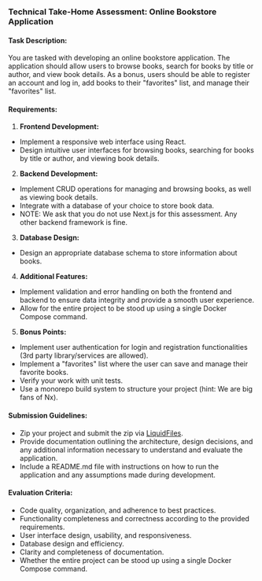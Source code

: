### Technical Take-Home Assessment: Online Bookstore Application

#### Task Description:

You are tasked with developing an online bookstore application. The application should allow users to browse books, search for books by title or author, and view book details. As a bonus, users should be able to register an account and log in, add books to their "favorites" list, and manage their "favorites" list.

#### Requirements:

1. **Frontend Development:**

  - Implement a responsive web interface using React.
  - Design intuitive user interfaces for browsing books, searching for books by title or author, and viewing book details.

2. **Backend Development:**

  - Implement CRUD operations for managing and browsing books, as well as viewing book details.
  - Integrate with a database of your choice to store book data.
  - NOTE: We ask that you do not use Next.js for this assessment. Any other backend framework is fine.

3. **Database Design:**

  - Design an appropriate database schema to store information about books.

4. **Additional Features:**

  - Implement validation and error handling on both the frontend and backend to ensure data integrity and provide a smooth user experience.
  - Allow for the entire project to be stood up using a single Docker Compose command.

5. **Bonus Points:**
  - Implement user authentication for login and registration functionalities (3rd party library/services are allowed).
  - Implement a "favorites" list where the user can save and manage their favorite books.
  - Verify your work with unit tests.
  - Use a monorepo build system to structure your project (hint: We are big fans of Nx).

#### Submission Guidelines:

- Zip your project and submit the zip via [LiquidFiles](https://liquidfiles.atomicplays.com/filedrop/EmployeeAssessments).
- Provide documentation outlining the architecture, design decisions, and any additional information necessary to understand and evaluate the application.
- Include a README.md file with instructions on how to run the application and any assumptions made during development.

#### Evaluation Criteria:

- Code quality, organization, and adherence to best practices.
- Functionality completeness and correctness according to the provided requirements.
- User interface design, usability, and responsiveness.
- Database design and efficiency.
- Clarity and completeness of documentation.
- Whether the entire project can be stood up using a single Docker Compose command.
